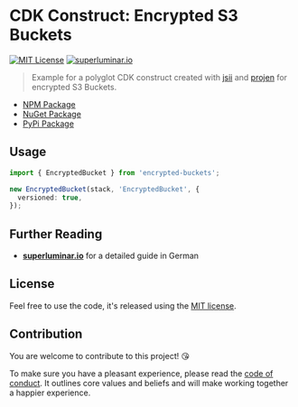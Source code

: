 # CDK Construct: Encrypted S3 Buckets

[![MIT License](https://badgen.now.sh/badge/License/MIT/blue)](https://github.com/sbstjn/cdk-encrypted-bucket/blob/master/LICENSE.md)
[![superluminar.io](https://badgen.now.sh/badge/by/superluminar/red)](https://superluminar.io//2022/05/17/cdk-construct-mit-projen-erstellen-testen-und-für-npm-nuget-pypi-veröffentlichen/)


> Example for a polyglot CDK construct created with [jsii] and [projen] for encrypted S3 Buckets. 

* [NPM Package][npm]
* [NuGet Package][nuget]
* [PyPi Package][pypi]

## Usage

```ts
import { EncryptedBucket } from 'encrypted-buckets';

new EncryptedBucket(stack, 'EncryptedBucket', {
  versioned: true,
});
```

## Further Reading

- [**superluminar.io**](https://superluminar.io) for a detailed guide in German

## License

Feel free to use the code, it's released using the [MIT license](LICENSE).

## Contribution

You are welcome to contribute to this project! 😘

To make sure you have a pleasant experience, please read the [code of conduct](CODE_OF_CONDUCT.md). It outlines core values and beliefs and will make working together a happier experience.

[projen]: https://github.com/projen/projen
[jsii]: https://github.com/aws/jsii
[npm]: https://www.npmjs.com/package/encrypted-bucket
[nuget]: https://www.nuget.org/packages/CDK.EncryptedBucket/
[pypi]: https://pypi.org/project/encrypted-bucket/
